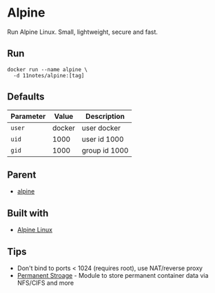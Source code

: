 # Alpine

Run Alpine Linux. Small, lightweight, secure and fast.

## Run
```shell
docker run --name alpine \
  -d 11notes/alpine:[tag]
```

## Defaults
| Parameter | Value | Description |
| --- | --- | --- |
| `user` | docker | user docker |
| `uid` | 1000 | user id 1000 |
| `gid` | 1000 | group id 1000 |

## Parent
* [alpine](https://hub.docker.com/_/alpine)

## Built with
* [Alpine Linux](https://alpinelinux.org/)

## Tips
* Don't bind to ports < 1024 (requires root), use NAT/reverse proxy
* [Permanent Stroage](https://github.com/11notes/alpine-docker-netshare) - Module to store permanent container data via NFS/CIFS and more